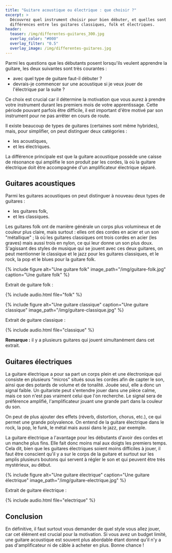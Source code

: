 ```yaml
---
title: "Guitare acoustique ou électrique : que choisir ?"
excerpt: >
  Découvrez quel instrument choisir pour bien débuter, et quelles sont les
  différences entre les guitares classiques, folk et électriques.
header:
  teaser: /img/differentes-guitares_300.jpg
  overlay_color: "#000"
  overlay_filter: "0.5"
  overlay_image: /img/differentes-guitares.jpg
---
```


Parmi les questions que les débutants posent lorsqu'ils veulent apprendre la 
guitare, les deux suivantes sont très courantes :

- avec quel type de guitare faut-il débuter ?
- devrais-je commencer sur une acoustique si je veux jouer de l'électrique par 
la suite ?

Ce choix est crucial car il détermine la motivation que vous aurez à prendre 
votre instrument durant les premiers mois de votre apprentissage. Cette période 
pouvant parfois être difficile, il est important d'être motivé par son 
instrument pour ne pas arrêter en cours de route.

Il existe beaucoup de types de guitares (certaines sont même hybrides), mais, 
pour simplifier, on peut distinguer deux catégories :

- les acoustiques,
- et les électriques.

La différence principale est que la guitare acoustique possède une caisse de 
résonance qui amplifie le son produit par les cordes, là où la guitare 
électrique doit être accompagnée d'un amplificateur électrique séparé.

## Guitares acoustiques

Parmi les guitares acoustiques on peut distinguer à nouveau deux types de 
guitares :

- les guitares folk,
- et les classiques.

Les guitares folk ont de manière générale un corps plus volumineux et de 
couleur plus claire, mais surtout : elles ont des cordes en acier et un son 
"métallique" ; là où les guitares classiques ont trois cordes en acier (les 
graves) mais aussi trois en nylon, ce qui leur donne un son plus doux. 
S'agissant des styles de musique qui se jouent avec ces deux guitares, on peut 
mentionner le classique et le jazz pour les guitares classiques, et le rock, la 
pop et le blues pour la guitare folk.

{% include figure alt="Une guitare folk" image_path="/img/guitare-folk.jpg"
caption="Une guitare folk" %}

Extrait de guitare folk :

{% include audio.html file="folk" %}

{% include figure alt="Une guitare classique" caption="Une guitare classique"
image_path="/img/guitare-classique.jpg" %}

Extrait de guitare classique :

{% include audio.html file="classique" %}

**Remarque :** il y a plusieurs guitares qui jouent simultanément dans cet 
extrait.

## Guitares électriques

La guitare électrique a pour sa part un corps plein et une électronique qui 
consiste en plusieurs "micros" situés sous les cordes afin de capter le son, 
ainsi que des potards de volume et de tonalité. Jouée seul, elle a donc un 
signal faible. Un guitariste peut s'entendre jouer dans une pièce calme, mais 
ce son n'est pas vraiment celui que l'on recherche. Le signal sera de 
préférence amplifié, l'amplificateur jouant une grande part dans la couleur du 
son.

On peut de plus ajouter des effets (réverb, distortion, chorus, etc.), ce qui 
permet une grande polyvalence. On entend de la guitare électrique dans le rock, 
la pop, le funk, le métal mais aussi dans le jazz, par exemple.

La guitare électrique a l'avantage pour les débutants d'avoir des cordes et un 
manche plus fins. Elle fait donc moins mal aux doigts les premiers temps. Cela 
dit, bien que les guitares électriques soient moins difficiles à jouer, il faut 
être conscient qu'il y a sur le corps de la guitare et surtout sur les amplis 
plusieurs boutons qui servent à régler le son et qui peuvent être très 
mystérieux, au début.

{% include figure alt="Une guitare électrique" caption="Une guitare électrique"
image_path="/img/guitare-electrique.jpg" %}

Extrait de guitare électrique :

{% include audio.html file="electrique" %}

## Conclusion

En définitive, il faut surtout vous demander de quel style vous allez jouer, 
car cet élément est crucial pour la motivation. Si vous avez un budget limité, 
une guitare acoustique est souvent plus abordable étant donné qu'il n'y a pas 
d'amplificateur ni de câble à acheter en plus. Bonne chance !
